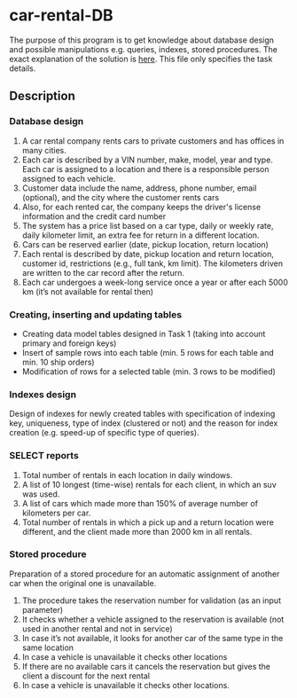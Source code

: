 # car-rental-DB
The purpose of this program is to get knowledge about database design and possible manipulations e.g. queries, indexes, stored procedures. The exact explanation of the solution is [here](https://github.com/amolodoyy/car-rental-DB/files/6733613/report.car-rental-DB.pdf). This file only specifies the task details.
## Description
### Database design
1. A car rental company rents cars to private customers and has offices in many cities.
2. Each car is described by a VIN number, make, model, year and type. Each car is assigned to a 
location and there is a responsible person assigned to each vehicle. 
3. Customer data include the name, address, phone number, email (optional), and the city where 
the customer rents cars
4. Also, for each rented car, the company keeps the driver's license information and the credit card 
number
5. The system has a price list based on a car type, daily or weekly rate, daily kilometer limit, an 
extra fee for return in a different location.
6. Cars can be reserved earlier (date, pickup location, return location)
7. Each rental is described by date, pickup location and return location, customer id, restrictions  (e.g., full tank, km limit). The kilometers driven are written to the car record after the return.
8. Each car undergoes a week-long service once a year or after each 5000 km (it’s not available for rental then)

### Creating, inserting and updating tables
* Creating data model tables designed in Task 1 (taking into account primary and foreign keys)
* Insert of sample rows into each table (min. 5 rows for each table and min. 10 ship orders)
* Modification of rows for a selected table (min. 3 rows to be modified)


### Indexes design
Design of indexes for newly created tables with specification of indexing key, uniqueness, type of index 
(clustered or not) and the reason for index creation (e.g. speed-up of specific type of queries).

### SELECT reports
1. Total number of rentals in each location in daily windows.
2.  A list of 10 longest (time-wise) rentals for each client, in which an suv was used.
3.  A list of cars which made more than 150% of average number of kilometers per car.
4.  Total number of rentals in which a pick up and a return location were different, and the client made more than 2000 km in all rentals.

### Stored procedure
Preparation of a stored procedure for an automatic assignment of another car when the original one is unavailable.
1. The procedure takes the reservation number for validation (as an input parameter)
2. It checks whether a vehicle assigned to the reservation is available (not used in another rental and not in service) 
3. In case it’s not available, it looks for another car of the same type in the same location
4. In case a vehicle is unavailable it checks other locations
5. If there are no available cars it cancels the reservation but gives the client a discount for the next rental
6. In case a vehicle is unavailable it checks other locations.
